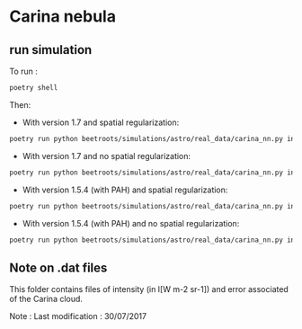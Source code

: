 # Carina nebula

## run simulation

To run :

```bash
poetry shell
```

Then:

- With version 1.7 and spatial regularization:

```bash
poetry run python beetroots/simulations/astro/real_data/carina_nn.py input_params_1p7_with_spatial_regu.yaml
```

- With version 1.7 and no spatial regularization:

```bash
poetry run python beetroots/simulations/astro/real_data/carina_nn.py input_params_1p7_no_spatial_regu.yaml
```

- With version 1.5.4 (with PAH) and spatial regularization:

```bash
poetry run python beetroots/simulations/astro/real_data/carina_nn.py input_params_1p5p4_PAH_with_spatial_regu.yaml
```

- With version 1.5.4 (with PAH) and no spatial regularization:

```bash
poetry run python beetroots/simulations/astro/real_data/carina_nn.py input_params_1p5p4_PAH_no_spatial_regu.yaml
```

## Note on .dat files

This folder contains files of intensity (in I\[W m-2 sr-1\]) and error associated of the Carina cloud.

Note : Last modification : 30/07/2017
